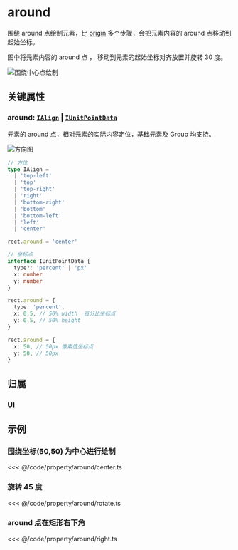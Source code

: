 <script setup>
import Case from '/component/Case.vue'
</script>

# around

围绕 around 点绘制元素，比 [origin](./origin.md) 多个步骤，会把元素内容的 around 点移动到起始坐标。

图中将元素内容的 around 点 ， 移动到元素的起始坐标对齐放置并旋转 30 度。

![围绕中心点绘制](/svg/around.svg)

## 关键属性

### around: [`IAlign`](/api/modules.md#ialign) | [`IUnitPointData`](/api/interfaces/IUnitPointData.md)

元素的 around 点，相对元素的实际内容定位，基础元素及 Group 均支持。

![方向图](/svg/deriction.svg)

```ts
// 方位
type IAlign =
  | 'top-left'
  | 'top'
  | 'top-right'
  | 'right'
  | 'bottom-right'
  | 'bottom'
  | 'bottom-left'
  | 'left'
  | 'center'

rect.around = 'center'

// 坐标点
interface IUnitPointData {
  type?: 'percent' | 'px'
  x: number
  y: number
}

rect.around = {
  type: 'percent',
  x: 0.5, // 50% width  百分比坐标点
  y: 0.5, // 50% height
}

rect.around = {
  x: 50, // 50px 像素值坐标点
  y: 50, // 50px
}
```

## 归属

### [UI](/reference/display/UI.md#围绕中心点)

## 示例

<case name="Around" index=0 editor=false></case>

### 围绕坐标(50,50) 为中心进行绘制

<<< @/code/property/around/center.ts

<case name="Around" index=1 editor=false></case>

### 旋转 45 度

<<< @/code/property/around/rotate.ts

<case name="Around" index=2 editor=false></case>

### around 点在矩形右下角

<<< @/code/property/around/right.ts
